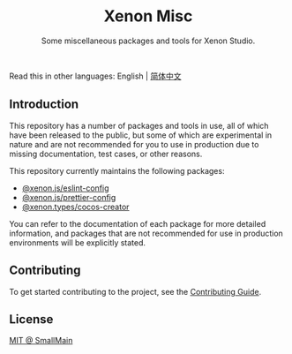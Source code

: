 <!-- 名字 -->
<h1 align="center">Xenon Misc</h1>
<!-- 描述 -->
<p align="center">Some miscellaneous packages and tools for Xenon Studio.</p>
<br/>

Read this in other languages: English | [简体中文](./README_zh-CN.md)

## Introduction 

This repository has a number of packages and tools in use, all of which have been released to the public, but some of which are experimental in nature and are not recommended for you to use in production due to missing documentation, test cases, or other reasons.

This repository currently maintains the following packages: 

- [@xenon.js/eslint-config](./packages/js/eslint-config) 
- [@xenon.js/prettier-config](./packages/js/prettier-config)
- [@xenon.types/cocos-creator](./packages/types/cocos-creator)

You can refer to the documentation of each package for more detailed information, and packages that are not recommended for use in production environments will be explicitly stated.

## Contributing

To get started contributing to the project, see the [Contributing Guide](./CONTRIBUTING.md).

## License

[MIT @ SmallMain](../LICENSE)
